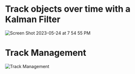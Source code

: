 # Track objects over time with a Kalman Filter

![Screen Shot 2023-05-24 at 7 54 55 PM](https://github.com/ghost-qb/SDE-project2-sensor-fusion/assets/58492405/bcc754ef-9972-4425-ac92-29d41b7e497a)

# Track Management

![Track Management](https://github.com/ghost-qb/SDE-project2-sensor-fusion/assets/58492405/a74e3e46-dcb0-411b-9cf1-5814de7f048d)


